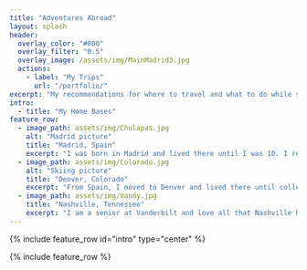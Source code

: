 ```yaml
---
title: "Adventures Abroad"
layout: splash
header:
  overlay_color: "#000"
  overlay_filter: "0.5"
  overlay_image: /assets/img/MainMadrid3.jpg
  actions:
    - label: "My Trips"
      url: "/portfolio/"
excerpt: "My recommendations for where to travel and what to do while studying abroad."
intro: 
  - title: "My Home Bases"
feature_row:
  - image_path: assets/img/Chulapas.jpg
    alt: "Madrid picture"
    title: "Madrid, Spain"
    excerpt: "I was born in Madrid and lived there until I was 10. I returned to Madrid for my semester abroad and got to rediscover the city as an adult!"
  - image_path: assets/img/Colorado.jpg
    alt: "Skiing picture"
    title: "Denver, Colorado"
    excerpt: "From Spain, I moved to Denver and lived there until college. I love the mountains and skiing!"
  - image_path: assets/img/Vandy.jpg
    title: "Nashville, Tennessee"
    excerpt: "I am a senior at Vanderbilt and love all that Nashville has to offer!"
---
```


{% include feature_row id="intro" type="center" %}

{% include feature_row %}


